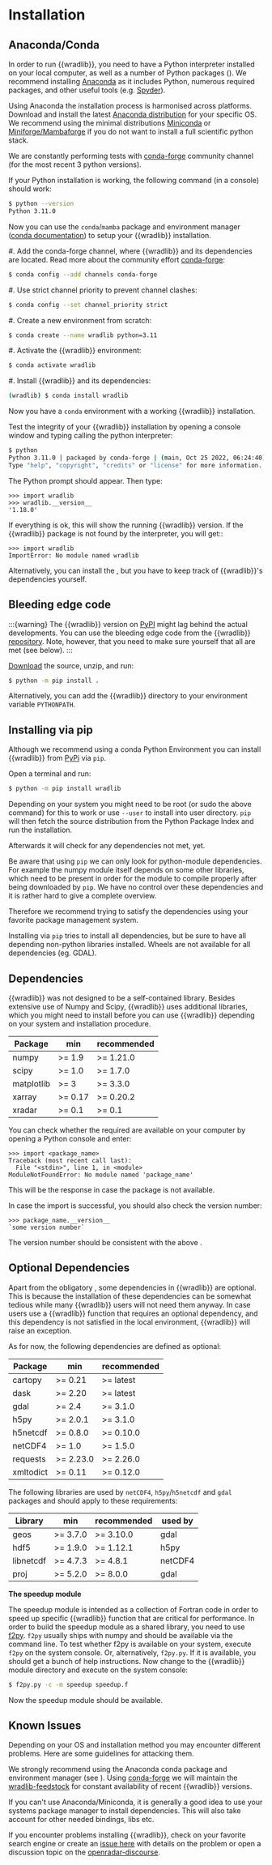# Installation

## Anaconda/Conda

In order to run {{wradlib}}, you need to have a Python interpreter installed on your local computer, as well as a number of Python packages ([](#dependencies)). We recommend installing [Anaconda](https://www.anaconda.com/products/individual) as it includes Python, numerous required packages, and other useful tools (e.g. [Spyder](https://www.spyder-ide.org/)).

Using Anaconda the installation process is harmonised across platforms. Download and install the latest [Anaconda distribution](https://www.anaconda.com/products/individual) for your specific OS. We recommend using the minimal distributions [Miniconda](https://conda.io/miniconda.html) or [Miniforge/Mambaforge](https://github.com/conda-forge/miniforge)  if you do not want to install a full scientific python stack.

We are constantly performing tests with [conda-forge](https://conda-forge.org/) community channel (for the most recent 3 python versions).

If your Python installation is working, the following command (in a console) should work:

```bash
$ python --version
Python 3.11.0
```

Now you can use the ``conda``/``mamba`` package and environment manager ([conda documentation](https://conda.io/docs/)) to setup your {{wradlib}} installation.

#. Add the conda-forge channel, where {{wradlib}} and its dependencies are located. Read more about the community effort [conda-forge](https://conda-forge.org):

```bash
$ conda config --add channels conda-forge
```

#. Use strict channel priority to prevent channel clashes:

```bash
$ conda config --set channel_priority strict
```

#. Create a new environment from scratch:

```bash
$ conda create --name wradlib python=3.11
```

#. Activate the {{wradlib}} environment:

```bash
$ conda activate wradlib
```

#. Install {{wradlib}} and its dependencies:

```bash
(wradlib) $ conda install wradlib
```

Now you have a ``conda`` environment with a working {{wradlib}} installation.

Test the integrity of your {{wradlib}} installation by opening a console window and typing calling the python interpreter:

```bash
$ python
Python 3.11.0 | packaged by conda-forge | (main, Oct 25 2022, 06:24:40) [GCC 10.4.0] on linux
Type "help", "copyright", "credits" or "license" for more information.
```

The Python prompt should appear. Then type:

```ipython
>>> import wradlib
>>> wradlib.__version__
'1.18.0'
```

If everything is ok, this will show the running {{wradlib}} version. If the {{wradlib}} package is not found by the interpreter, you will get::

```ipython
>>> import wradlib
ImportError: No module named wradlib
```

Alternatively, you can install the [](#bleeding-edge-code), but you have to keep track of {{wradlib}}'s dependencies yourself.


## Bleeding edge code

:::{warning}
The {{wradlib}} version on [PyPI](https://pypi.org/project/wradlib) might lag behind the actual developments. You can use the bleeding edge code from the {{wradlib}} [repository](https://github.com/wradlib/wradlib). Note, however, that you need to make sure yourself that all [](#dependencies) are met (see below).
:::

[Download](https://codeload.github.com/wradlib/wradlib/zip/main) the source, unzip, and run:

```bash
$ python -m pip install .
```

Alternatively, you can add the {{wradlib}} directory to your environment variable ``PYTHONPATH``.

## Installing via pip

Although we recommend using a conda Python Environment you can install {{wradlib}} from [PyPi](https://pypi.org/project/wradlib) via ``pip``.

Open a terminal and run:

```bash
$ python -m pip install wradlib
```

Depending on your system you might need to be root (or sudo the above command) for this to work or use `--user` to install into user directory.
``pip`` will then fetch the source distribution from the Python Package Index and run the installation.

Afterwards it will check for any dependencies not met, yet.

Be aware that using ``pip`` we can only look for python-module dependencies.
For example the numpy module itself depends on some other libraries, which need to be present in order for the module to compile properly after being downloaded by ``pip``. We have no control over these dependencies and it is rather hard to give a complete overview.

Therefore we recommend trying to satisfy the dependencies using your favorite package management system.

Installing via ``pip`` tries to install all dependencies, but be sure to have all depending non-python libraries installed. Wheels are not available for all dependencies (eg. GDAL).

## Dependencies

{{wradlib}} was not designed to be a self-contained library. Besides extensive use of Numpy and Scipy, {{wradlib}} uses additional libraries, which you might need to install before you can use {{wradlib}} depending on your system and installation procedure.

| Package    | min     | recommended |
|------------|---------| ----------- |
| numpy      | >= 1.9  | >= 1.21.0   |
| scipy      | >= 1.0  | >= 1.7.0    |
| matplotlib | >= 3    | >= 3.3.0    |
| xarray     | >= 0.17 | >= 0.20.2   |
| xradar     | >= 0.1  | >= 0.1      |

You can check whether the required [](#dependencies) are available on your computer by opening a Python console and enter:

```ipython
>>> import <package_name>
Traceback (most recent call last):
  File "<stdin>", line 1, in <module>
ModuleNotFoundError: No module named 'package_name'
```

This will be the response in case the package is not available.

In case the import is successful, you should also check the version number:

```ipython
>>> package_name.__version__
`some version number`
```

The version number should be consistent with the above [](#dependencies).


## Optional Dependencies

Apart from the obligatory [](#optional-dependencies), some dependencies in {{wradlib}} are optional. This is because the installation of these dependencies can be somewhat tedious while many {{wradlib}} users will not need them anyway. In case users use a {{wradlib}} function that requires an optional dependency, and this dependency is not satisfied in the local environment, {{wradlib}} will raise an exception.

As for now, the following dependencies are defined as optional:

| Package    |    min    | recommended |
|------------|-----------|-------------|
 | cartopy    | >= 0.21   | >= latest   |
| dask       | >= 2.20   | >= latest   |
| gdal       | >= 2.4    | >= 3.1.0    |
| h5py       | >= 2.0.1  | >= 3.1.0    |
| h5netcdf   | >= 0.8.0  | >= 0.10.0   |
| netCDF4    | >= 1.0    | >= 1.5.0    |
| requests   | >= 2.23.0 | >= 2.26.0   |
| xmltodict  | >= 0.11   | >= 0.12.0   |

The following libraries are used by `netCDF4`, `h5py`/`h5netcdf` and `gdal` packages and should apply to these requirements:

| Library    |    min    | recommended | used by |
|------------|-----------|-------------|---------|
| geos       | >= 3.7.0  | >= 3.10.0   | gdal    |
| hdf5       | >= 1.9.0  | >= 1.12.1   | h5py    |
| libnetcdf  | >= 4.7.3  | >= 4.8.1    | netCDF4 |
| proj       | >= 5.2.0  | >= 8.0.0    | gdal    |

**The speedup module**

The speedup module is intended as a collection of Fortran code in order to speed up specific {{wradlib}} function that are critical for performance.
In order to build the speedup module as a shared library, you need to use [f2py](https://numpy.org/doc/stable/f2py/usage.html). ``f2py`` usually ships with numpy and should be available via the command line. To test whether f2py is available on your system, execute ``f2py`` on the system console. Or, alternatively, ``f2py.py``. If it is available, you should get a bunch of help instructions. Now change to the {{wradlib}} module directory and execute on the system console:

```bash
$ f2py.py -c -m speedup speedup.f
```

Now the speedup module should be available.

## Known Issues

Depending on your OS and installation method you may encounter different problems. Here are some guidelines for attacking them.

We strongly recommend using the Anaconda conda package and environment manager (see [](#installation)). Using [conda-forge](https://conda-forge.org) we will maintain the [wradlib-feedstock](https://github.com/conda-forge/wradlib-feedstock) for constant availability of recent {{wradlib}} versions.

If you can't use Anaconda/Miniconda, it is generally a good idea to use your systems package manager to install dependencies. This will also take account for other needed bindings, libs etc.

If you encounter problems installing {{wradlib}}, check on your favorite search engine or create an [issue here](https://github.com/wradlib/wradlib/issues) with details on the problem or open a discussion topic on the [openradar-discourse](https://openradar.discourse.group/).
